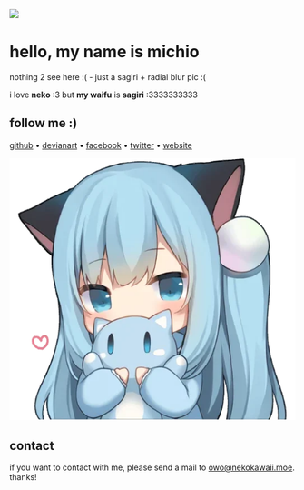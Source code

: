 ![](https://i.imgur.com/zTLTEGD.jpeg)

# hello, my name is michio

nothing 2 see here :( - just a sagiri + radial blur pic :(

i love **neko** :3 but **my waifu** is **sagiri** :3333333333

## follow me :)

[github](https://github.com/michioxd) 	&#8226;
[devianart](https://www.deviantart.com/michioxd) 	&#8226;
[facebook](https://fb.com/michioxd)	&#8226;
[twitter](https://twitter.com/michioxd)	&#8226;
[website](https://michiois.live)

![](https://github.com/michioxd/michioxd/blob/main/25.png?raw=true)
## contact

if you want to contact with me, please send a mail to [owo@nekokawaii.moe](mailto:owo@nekokawaii.moe). thanks!
